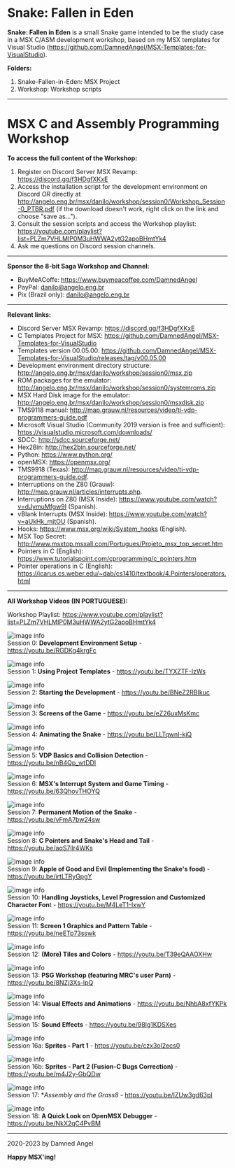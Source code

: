 # Snake: Fallen in Eden

**Snake: Fallen in Eden** is a small Snake game intended to be the study case in
a MSX C/ASM development workshop, based on my MSX templates for Visual Studio
(https://github.com/DamnedAngel/MSX-Templates-for-VisualStudio).

**Folders:**
1. Snake-Fallen-in-Eden: MSX Project
2. Workshop: Workshop scripts

-------

# MSX C and Assembly Programming Workshop

**To access the full content of the Workshop:**
1. Register on Discord Server MSX Revamp: https://discord.gg/f3HDgfXKxE
2. Access the installation script for the development environment on Discord *OR* directly at http://angelo.eng.br/msx/danilo/workshop/session0/Workshop_Session-0_PTBR.pdf (if the download doesn't work, right click on the link and choose "save as...").
3. Consult the session scripts and access the Workshop playlist: https://youtube.com/playlist?list=PLZm7VHLMIP0M3uHWWA2ytG2apoBHmtYk4
4. Ask me questions on Discord session channels.

----------

**Sponsor the 8-bit Saga Workshop and Channel:**
  - BuyMeACoffe: https://www.buymeacoffee.com/DamnedAngel
  - PayPal: danilo@angelo.eng.br
  - Pix (Brazil only): danilo@angelo.eng.br

----------

**Relevant links:**
- Discord Server MSX Revamp: https://discord.gg/f3HDgfXKxE
- C Templates Project for MSX: https://github.com/DamnedAngel/MSX-Templates-for-VisualStudio
- Templates version 00.05.00: https://github.com/DamnedAngel/MSX-Templates-for-VisualStudio/releases/tag/v00.05.00
- Development environment directory structure: http://angelo.eng.br/msx/danilo/workshop/session0/msx.zip
- ROM packages for the emulator: http://angelo.eng.br/msx/danilo/workshop/session0/systemroms.zip
- MSX Hard Disk image for the emulator: http://angelo.eng.br/msx/danilo/workshop/session0/msxdisk.zip
- TMS9118 manual: http://map.grauw.nl/resources/video/ti-vdp-programmers-guide.pdf
- Microsoft Visual Studio (Community 2019 version is free and sufficient): https://visualstudio.microsoft.com/downloads/
- SDCC: http://sdcc.sourceforge.net/
- Hex2Bin: http://hex2bin.sourceforge.net/
- Python: https://www.python.org/
- openMSX: https://openmsx.org/
- TMS9918 (Texas): http://map.grauw.nl/resources/video/ti-vdp-programmers-guide.pdf.
- Interruptions on the Z80 (Grauw): http://map.grauw.nl/articles/interrupts.php.
- Interruptions on Z80 (MSX Inside): https://www.youtube.com/watch?v=dJymuMfgw9I (Spanish).
- vBlank Interrupts (MSX Inside): https://www.youtube.com/watch?v=aUkHk_mjtOU (Spanish).
- Hooks: https://www.msx.org/wiki/System_hooks (English).
- MSX Top Secret: http://www.msxtop.msxall.com/Portugues/Projeto_msx_top_secret.htm
- Pointers in C (English): https://www.tutorialspoint.com/cprogramming/c_pointers.htm
- Pointer operations in C (English): https://icarus.cs.weber.edu/~dab/cs1410/textbook/4.Pointers/operators.html

----------

**All Workshop Videos (IN PORTUGUESE):**

Workshop Playlist: https://www.youtube.com/playlist?list=PLZm7VHLMIP0M3uHWWA2ytG2apoBHmtYk4

![image info](http://img.youtube.com/vi/RGDKg4krgFc/mqdefault.jpg)  
Session 0: **Development Environment Setup** - https://youtu.be/RGDKg4krgFc

![image info](http://img.youtube.com/vi/TYXZTF-IzWs/mqdefault.jpg)  
Session 1: **Using Project Templates** - https://youtu.be/TYXZTF-IzWs

![image info](http://img.youtube.com/vi/BNeZ2RBIkuc/mqdefault.jpg)  
Session 2: **Starting the Development** - https://youtu.be/BNeZ2RBIkuc

![image info](http://img.youtube.com/vi/eZ26uxMsKmc/mqdefault.jpg)  
Session 3: **Screens of the Game** - https://youtu.be/eZ26uxMsKmc

![image info](http://img.youtube.com/vi/LLTqwnI-kjQ/mqdefault.jpg)  
Session 4: **Animating the Snake** - https://youtu.be/LLTqwnI-kjQ

![image info](http://img.youtube.com/vi/nB4Qp_wtDDI/mqdefault.jpg)  
Session 5: **VDP Basics and Collision Detection** - https://youtu.be/nB4Qp_wtDDI

![image info](http://img.youtube.com/vi/63QhovTHOYQ/mqdefault.jpg)  
Session 6: **MSX's Interrupt System and Game Timing** - https://youtu.be/63QhovTHOYQ

![image info](http://img.youtube.com/vi/vFmA7bw24sw/mqdefault.jpg)  
Session 7: **Permanent Motion of the Snake** - https://youtu.be/vFmA7bw24sw

![image info](http://img.youtube.com/vi/aqS7llr4WKs/mqdefault.jpg)  
Session 8: **C Pointers and Snake's Head and Tail** - https://youtu.be/aqS7llr4WKs

![image info](http://img.youtube.com/vi/irtLTRyGpgY/mqdefault.jpg)  
Session 9: **Apple of Good and Evil (Implementing the Snake's food)** - https://youtu.be/irtLTRyGpgY

![image info](http://img.youtube.com/vi/M4LeT1-IxwY/mqdefault.jpg)  
Session 10: **Handling Joysticks, Level Progression and Customized Character Fon**t - https://youtu.be/M4LeT1-IxwY

![image info](http://img.youtube.com/vi/neETp73sswk/mqdefault.jpg)  
Session 11: **Screen 1 Graphics and Pattern Table** - https://youtu.be/neETp73sswk

![image info](http://img.youtube.com/vi/T39eQAAOXHw/mqdefault.jpg)  
Session 12: **(More) Tiles and Colors** - https://youtu.be/T39eQAAOXHw

![image info](http://img.youtube.com/vi/8NZj3Xs-lpQ/mqdefault.jpg)  
Session 13: **PSG Workshop (featuring MRC's user Parn)** - https://youtu.be/8NZj3Xs-lpQ

![image info](http://img.youtube.com/vi/NhbA8xfYKPk/mqdefault.jpg)  
Session 14: **Visual Effects and Animations** - https://youtu.be/NhbA8xfYKPk

![image info](http://img.youtube.com/vi/98lg1KDSXes/mqdefault.jpg)  
Session 15: **Sound Effects** - https://youtu.be/98lg1KDSXes

![image info](http://img.youtube.com/vi/czx3ol2ecs0/mqdefault.jpg)  
Session 16a: **Sprites - Part 1** - https://youtu.be/czx3ol2ecs0

![image info](http://img.youtube.com/vi/m4J2y-GbQDw/mqdefault.jpg)  
Session 16b: **Sprites - Part 2 (Fusion-C Bugs Correction)** - https://youtu.be/m4J2y-GbQDw

![image info](http://img.youtube.com/vi/IZUw3gd63pI/mqdefault.jpg)  
Session 17: **Assembly and the Grass8* - https://youtu.be/IZUw3gd63pI

![image info](http://img.youtube.com/vi/NkX2qC4PvBM/mqdefault.jpg)  
Session 18: **A Quick Look on OpenMSX Debugger** - https://youtu.be/NkX2qC4PvBM

----------

2020-2023 by Damned Angel

**Happy MSX'ing!**
